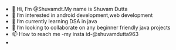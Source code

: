 - 👋 Hi, I’m @Shuvamdt.My name is Shuvam Dutta
- 👀 I’m interested in android development,web development
- 🌱 I’m currently learning DSA in java
- 💞️ I’m looking to collaborate on any beginner friendly java projects
- 📫 How to reach me -my insta id-@shuvamdutta963
-
<!---
Shuvamdt/Shuvamdt is a ✨ special ✨ repository because its `README.md` (this file) appears on your GitHub profile.
You can click the Preview link to take a look at your changes.
--->
